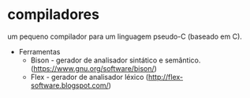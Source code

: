 

# compiladores
um pequeno compilador para um linguagem pseudo-C (baseado em C).
* Ferramentas 
  * Bison - gerador de analisador sintático e semântico. (https://www.gnu.org/software/bison/)
  * Flex - gerador de analisador léxico (http://flex-software.blogspot.com/)
